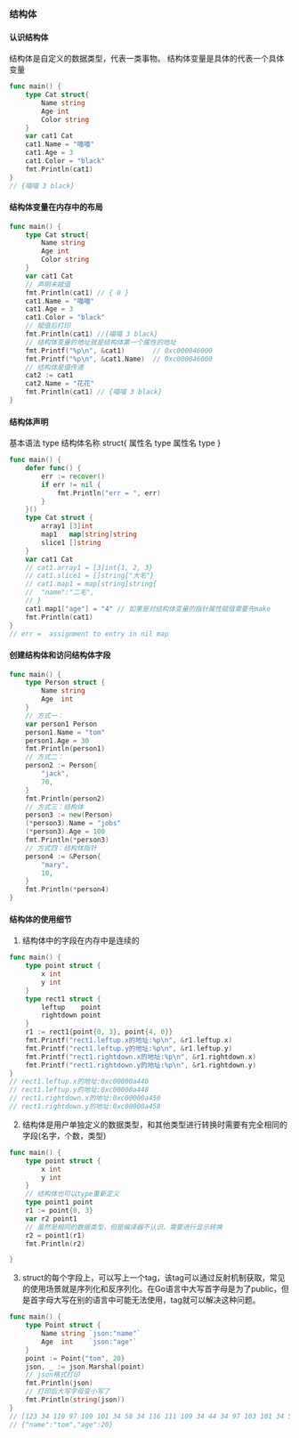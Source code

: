 ### 结构体
#### 认识结构体
结构体是自定义的数据类型，代表一类事物。
结构体变量是具体的代表一个具体变量

```go
func main() {
	type Cat struct{
		Name string
		Age int
		Color string
	}
	var cat1 Cat
	cat1.Name = "喵喵"
	cat1.Age = 3
	cat1.Color = "black"
	fmt.Println(cat1)
}
// {喵喵 3 black}
```
#### 结构体变量在内存中的布局
```go
func main() {
	type Cat struct{
		Name string
		Age int
		Color string
	}
	var cat1 Cat
	// 声明未赋值
	fmt.Println(cat1) // { 0 }
	cat1.Name = "喵喵"
	cat1.Age = 3
	cat1.Color = "black"
	// 赋值后打印
	fmt.Println(cat1) //{喵喵 3 black}
	// 结构体变量的地址就是结构体第一个属性的地址
	fmt.Printf("%p\n", &cat1)		// 0xc000046000
	fmt.Printf("%p\n", &cat1.Name)  // 0xc000046000
	// 结构体是值传递
	cat2 := cat1
	cat2.Name = "花花"
	fmt.Println(cat1) // {喵喵 3 black}
}
```
#### 结构体声明
基本语法
    type 结构体名称 struct{
        属性名 type
        属性名 type
    }

```go
func main() {
	defer func() {
		err := recover()
		if err != nil {
			fmt.Println("err = ", err)
		}
	}()
	type Cat struct {
		array1 [3]int
		map1   map[string]string
		slice1 []string
	}
	var cat1 Cat
	// cat1.array1 = [3]int{1, 2, 3}
	// cat1.slice1 = []string{"大毛"}
	// cat1.map1 = map[string]string{
	// 	"name":"二毛",
	// }
	cat1.map1["age"] = "4" // 如果是对结构体变量的指针属性赋值需要先make
    fmt.Println(cat1)
}
// err =  assignment to entry in nil map
```
#### 创建结构体和访问结构体字段
```go
func main() {
	type Person struct {
		Name string
		Age  int
	}
	// 方式一：
	var person1 Person
	person1.Name = "tom"
	person1.Age = 30
	fmt.Println(person1)
	// 方式二：
	person2 := Person{
		"jack",
		70,
	}
	fmt.Println(person2)
	// 方式三：结构体
	person3 := new(Person)
	(*person3).Name = "jobs"
	(*person3).Age = 100
	fmt.Println(*person3)
	// 方式四：结构体指针
	person4 := &Person{
		"mary",
		10,
	}
	fmt.Println(*person4)
}
```
#### 结构体的使用细节
1. 结构体中的字段在内存中是连续的
```go
func main() {
	type point struct {
		x int
		y int
	}
	type rect1 struct {
		leftup    point
		rightdown point
	}
	r1 := rect1{point{0, 3}, point{4, 0}}
	fmt.Printf("rect1.leftup.x的地址:%p\n", &r1.leftup.x)
	fmt.Printf("rect1.leftup.y的地址:%p\n", &r1.leftup.y)
	fmt.Printf("rect1.rightdown.x的地址:%p\n", &r1.rightdown.x)
	fmt.Printf("rect1.rightdown.y的地址:%p\n", &r1.rightdown.y)
}
// rect1.leftup.x的地址:0xc00000a440
// rect1.leftup.y的地址:0xc00000a448
// rect1.rightdown.x的地址:0xc00000a450
// rect1.rightdown.y的地址:0xc00000a458
```
2. 结构体是用户单独定义的数据类型，和其他类型进行转换时需要有完全相同的字段(名字，个数，类型)
```go
func main() {
	type point struct {
		x int
		y int
	}
	// 结构体也可以type重新定义
	type point1 point
	r1 := point{0, 3}
	var r2 point1
	// 虽然是相同的数据类型，但是编译器不认识，需要进行显示转换
	r2 = point1(r1)
	fmt.Println(r2)

}
```
3. struct的每个字段上，可以写上一个tag，该tag可以通过反射机制获取，常见的使用场景就是序列化和反序列化。在Go语言中大写首字母是为了public，但是首字母大写在别的语言中可能无法使用，tag就可以解决这种问题。
```go
func main() {
	type Point struct {
		Name string `json:"name"`
		Age  int    `json:"age"`
	}
	point := Point{"tom", 20}
	json, _ := json.Marshal(point)
	// json格式打印
	fmt.Println(json)
	// 打印后大写字母变小写了
	fmt.Println(string(json))
}
// [123 34 110 97 109 101 34 58 34 116 111 109 34 44 34 97 103 101 34 58 50 48 125]
// {"name":"tom","age":20}
```

